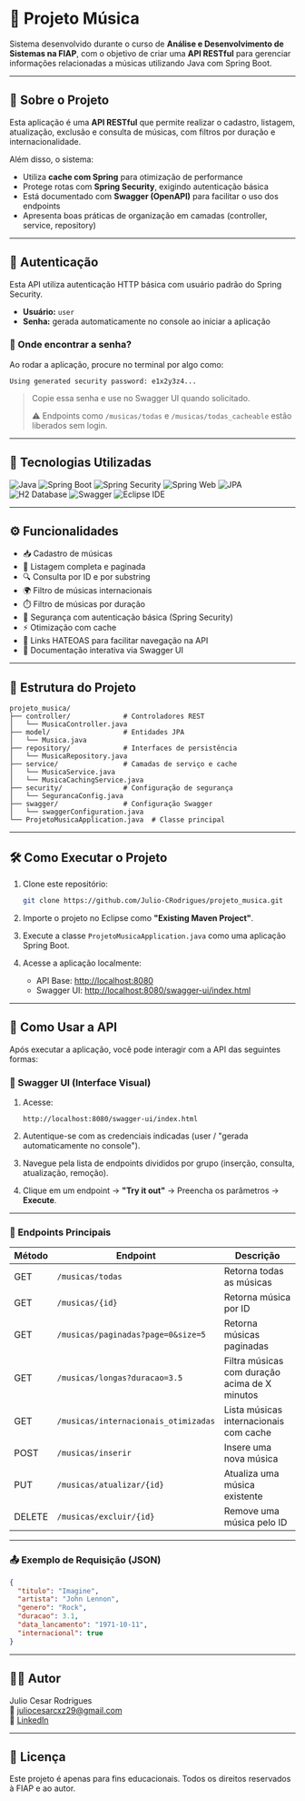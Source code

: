 
# 🎵 Projeto Música

Sistema desenvolvido durante o curso de **Análise e Desenvolvimento de Sistemas na FIAP**, com o objetivo de criar uma **API RESTful** para gerenciar informações relacionadas a músicas utilizando Java com Spring Boot.

---

## 🚀 Sobre o Projeto

Esta aplicação é uma **API RESTful** que permite realizar o cadastro, listagem, atualização, exclusão e consulta de músicas, com filtros por duração e internacionalidade.

Além disso, o sistema:

- Utiliza **cache com Spring** para otimização de performance
- Protege rotas com **Spring Security**, exigindo autenticação básica
- Está documentado com **Swagger (OpenAPI)** para facilitar o uso dos endpoints
- Apresenta boas práticas de organização em camadas (controller, service, repository)

---

## 🔐 Autenticação

Esta API utiliza autenticação HTTP básica com usuário padrão do Spring Security.

- **Usuário:** `user`
- **Senha:** gerada automaticamente no console ao iniciar a aplicação

### 📌 Onde encontrar a senha?

Ao rodar a aplicação, procure no terminal por algo como:

```
Using generated security password: e1x2y3z4...
```

> Copie essa senha e use no Swagger UI quando solicitado.
>
> ⚠️ Endpoints como `/musicas/todas` e `/musicas/todas_cacheable` estão liberados sem login.

---

## 🧰 Tecnologias Utilizadas

![Java](https://img.shields.io/badge/Java-17-007396?style=for-the-badge&logo=java&logoColor=white)
![Spring Boot](https://img.shields.io/badge/Spring_Boot-2.7.0-6DB33F?style=for-the-badge&logo=spring-boot&logoColor=white)
![Spring Security](https://img.shields.io/badge/Spring_Security-6DB33F?style=for-the-badge&logo=spring-security&logoColor=white)
![Spring Web](https://img.shields.io/badge/Spring_Web-6DB33F?style=for-the-badge&logo=spring&logoColor=white)
![JPA](https://img.shields.io/badge/JPA-Hibernate-59666C?style=for-the-badge&logo=hibernate&logoColor=white)
![H2 Database](https://img.shields.io/badge/H2-Database-0066A1?style=for-the-badge&logo=h2&logoColor=white)
![Swagger](https://img.shields.io/badge/Swagger-UI-85EA2D?style=for-the-badge&logo=swagger&logoColor=black)
![Eclipse IDE](https://img.shields.io/badge/Eclipse-IDE-2C2255?style=for-the-badge&logo=eclipse-ide&logoColor=white)

---

## ⚙️ Funcionalidades

- 📥 Cadastro de músicas  
- 📄 Listagem completa e paginada  
- 🔍 Consulta por ID e por substring  
- 🌍 Filtro de músicas internacionais  
- ⏱️ Filtro de músicas por duração  
- 🔐 Segurança com autenticação básica (Spring Security)  
- ⚡ Otimização com cache  
- 🔗 Links HATEOAS para facilitar navegação na API  
- 🧾 Documentação interativa via Swagger UI  

---

## 📁 Estrutura do Projeto

```
projeto_musica/
├── controller/             # Controladores REST
│   └── MusicaController.java
├── model/                  # Entidades JPA
│   └── Musica.java
├── repository/             # Interfaces de persistência
│   └── MusicaRepository.java
├── service/                # Camadas de serviço e cache
│   └── MusicaService.java
│   └── MusicaCachingService.java
├── security/               # Configuração de segurança
│   └── SegurancaConfig.java
├── swagger/                # Configuração Swagger
│   └── swaggerConfiguration.java
└── ProjetoMusicaApplication.java  # Classe principal
```

---

## 🛠️ Como Executar o Projeto

1. Clone este repositório:
   ```bash
   git clone https://github.com/Julio-CRodrigues/projeto_musica.git
   ```

2. Importe o projeto no Eclipse como **"Existing Maven Project"**.

3. Execute a classe `ProjetoMusicaApplication.java` como uma aplicação Spring Boot.

4. Acesse a aplicação localmente:
   - API Base: [http://localhost:8080](http://localhost:8080)
   - Swagger UI: [http://localhost:8080/swagger-ui/index.html](http://localhost:8080/swagger-ui/index.html)

---

## 📡 Como Usar a API

Após executar a aplicação, você pode interagir com a API das seguintes formas:

### 🔗 Swagger UI (Interface Visual)

1. Acesse:
   ```
   http://localhost:8080/swagger-ui/index.html
   ```

2. Autentique-se com as credenciais indicadas (user / "gerada automaticamente no console").

3. Navegue pela lista de endpoints divididos por grupo (inserção, consulta, atualização, remoção).

4. Clique em um endpoint → **"Try it out"** → Preencha os parâmetros → **Execute**.

---

### 📌 Endpoints Principais

| Método | Endpoint                             | Descrição |
|--------|--------------------------------------|-----------|
| GET    | `/musicas/todas`                     | Retorna todas as músicas |
| GET    | `/musicas/{id}`                      | Retorna música por ID |
| GET    | `/musicas/paginadas?page=0&size=5`   | Retorna músicas paginadas |
| GET    | `/musicas/longas?duracao=3.5`        | Filtra músicas com duração acima de X minutos |
| GET    | `/musicas/internacionais_otimizadas` | Lista músicas internacionais com cache |
| POST   | `/musicas/inserir`                   | Insere uma nova música |
| PUT    | `/musicas/atualizar/{id}`            | Atualiza uma música existente |
| DELETE | `/musicas/excluir/{id}`              | Remove uma música pelo ID |

---

### 📤 Exemplo de Requisição (JSON)

```json
{
  "titulo": "Imagine",
  "artista": "John Lennon",
  "genero": "Rock",
  "duracao": 3.1,
  "data_lancamento": "1971-10-11",
  "internacional": true
}
```

---

## 👨‍💻 Autor

Julio Cesar Rodrigues  
📧 juliocesarcxz29@gmail.com  
🔗 [LinkedIn](https://www.linkedin.com/in/julio-cesar-rodrigues29/)

---

## 📝 Licença

Este projeto é apenas para fins educacionais. Todos os direitos reservados à FIAP e ao autor.
